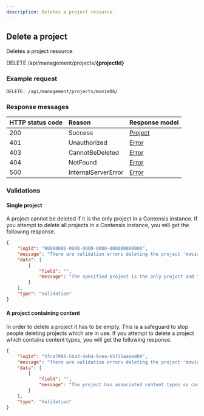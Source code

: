 ```yaml
---
description: Deletes a project resource.
---
```

## Delete a project

Deletes a project resource.

<span class="label label--delete">DELETE</span> /api/management/projects/**{projectId}**

### Example request

```http
DELETE: /api/management/projects/movieDb/
```

### Response messages

| HTTP status code | Reason | Response model |
|:-|:-|:-|
| 200 | Success | [Project](/model/project.md) |
| 401 | Unauthorized | [Error](/key-concepts/errors.md) |
| 403 | CannotBeDeleted | [Error](/key-concepts/errors.md) |
| 404 | NotFound | [Error](/key-concepts/errors.md) |
| 500 | InternalServerError | [Error](/key-concepts/errors.md) |

### Validations

#### Single project

A project cannot be deleted if it is the only project in a Contensis instance. If you attempt to delete all projects in a Contensis instance, you will get the following response.

```json
{
    "logId": "00000000-0000-0000-0000-000000000000",
    "message": "There are validation errors deleting the project 'movieDb'",
    "data": [
        {
            "field": "",
            "message": "The specified project is the only project and therefore cannot be deleted"
        }
    ],
    "type": "Validation"
}
```

#### A project containing content

In order to delete a project it has to be empty. This is a safeguard to stop people deleting projects which are in use. If you attempt to delete a project which contains content types, you will get the following response.

```json
{
    "logId": "5fca7986-5ba3-4eb4-9cea-b5f25aaaed09",
    "message": "There are validation errors deleting the project 'movieDb'",
    "data": [
        {
            "field": "",
            "message": "The project has associated content types so cannot be deleted"
        }
    ],
    "type": "Validation"
}
```
